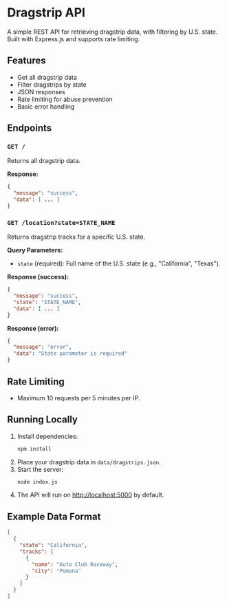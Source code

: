 # Dragstrip API

A simple REST API for retrieving dragstrip data, with filtering by U.S. state. Built with Express.js and supports rate limiting.

## Features

- Get all dragstrip data
- Filter dragstrips by state
- JSON responses
- Rate limiting for abuse prevention
- Basic error handling

## Endpoints

### `GET /`

Returns all dragstrip data.

**Response:**
```json
{
  "message": "success",
  "data": [ ... ]
}
```

### `GET /location?state=STATE_NAME`

Returns dragstrip tracks for a specific U.S. state.

**Query Parameters:**
- `state` (required): Full name of the U.S. state (e.g., "California", "Texas").

**Response (success):**
```json
{
  "message": "success",
  "state": "STATE_NAME",
  "data": [ ... ]
}
```

**Response (error):**
```json
{
  "message": "error",
  "data": "State parameter is required"
}
```

## Rate Limiting

- Maximum 10 requests per 5 minutes per IP.

## Running Locally

1. Install dependencies:
    ```sh
    npm install
    ```
2. Place your dragstrip data in `data/dragstrips.json`.
3. Start the server:
    ```sh
    node index.js
    ```
4. The API will run on [http://localhost:5000](http://localhost:5000) by default.

## Example Data Format

```json
[
  {
    "state": "California",
    "tracks": [
      {
        "name": "Auto Club Raceway",
        "city": "Pomona"
      }
    ]
  }
]
```